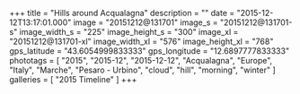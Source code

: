 +++
title = "Hills around Acqualagna"
description = ""
date = "2015-12-12T13:17:01.000"
image = "20151212@131701"
image_s = "20151212@131701-s"
image_width_s = "225"
image_height_s = "300"
image_xl = "20151212@131701-xl"
image_width_xl = "576"
image_height_xl = "768"
gps_latitude = "43.6054999833333"
gps_longitude = "12.6897777833333"
phototags = [ "2015", "2015-12", "2015-12-12", "Acqualagna", "Europe", "Italy", "Marche", "Pesaro - Urbino", "cloud", "hill", "morning", "winter" ]
galleries = [ "2015 Timeline" ]
+++
